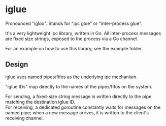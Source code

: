 # iglue
Pronounced "igloo".
Stands for "ipc glue" or "inter-process glue". 

It's a very lightweight ipc library, written in Go. All inter-process messages are fixed size strings, 
exposed to the process via a Go channel.

For an example on how to use this library, see the example folder.

## Design
iglue uses named pipes/fifos as the underlying ipc mechanism. 

"iglue IDs" map directly to the names of the pipes/fifos on the system.

For sending, a fixed-size string message is written directly to the pipe matching the destination iglue ID.  
For receiving, a dedicated goroutine constantly waits for messages on the named pipe; when a new message arrives,
it is written to the client's receiving channel.
